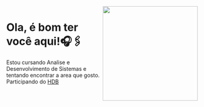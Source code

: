 <img src = "aesthetic-meteor-shower-2sgw9zr0n9855dgu.gif" width = "250px" align ="right" >

# Ola, é bom ter você aqui!🎧🖇️
Estou cursando Analise e Desenvolvimento de Sistemas e tentando encontrar a area que gosto. Participando do [HDB](https://conteudo.hackersdobem.org.br/)
